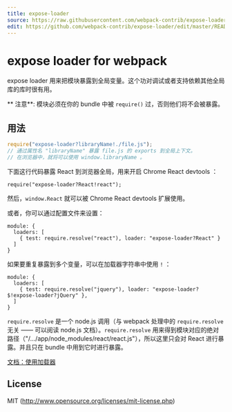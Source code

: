 ```yaml
---
title: expose-loader
source: https://raw.githubusercontent.com/webpack-contrib/expose-loader/master/README.md
edit: https://github.com/webpack-contrib/expose-loader/edit/master/README.md
---
```

# expose loader for webpack

expose loader 用来把模块暴露到全局变量。这个功对调试或者支持依赖其他全局库的库时很有用。

** 注意**: 模块必须在你的 bundle 中被 `require()` 过，否则他们将不会被暴露。

##  用法

``` javascript
require("expose-loader?libraryName!./file.js");
// 通过属性名 "libraryName" 暴露 file.js 的 exports 到全局上下文。
// 在浏览器中，就将可以使用 window.libraryName 。
```

下面这行代码暴露 React 到浏览器全局，用来开启 Chrome React devtools ：

```
require("expose-loader?React!react");
```

然后，`window.React` 就可以被 Chrome React devtools 扩展使用。

或者，你可以通过配置文件来设置：

```
module: {
  loaders: [
    { test: require.resolve("react"), loader: "expose-loader?React" }
  ]
}
```
如果要重复暴露到多个变量，可以在加载器字符串中使用 `!` ：
```
module: {
  loaders: [
    { test: require.resolve("jquery"), loader: "expose-loader?$!expose-loader?jQuery" },
  ]
}
```

`require.resolve` 是一个 node.js 调用（与 webpack 处理中的 `require.resolve` 无关 —— 可以阅读 node.js 文档）。`require.resolve` 用来得到模块对应的绝对路径（"/.../app/node_modules/react/react.js"），所以这里只会对 React 进行暴露。并且只在 bundle 中用到它时进行暴露。

[文档：使用加载器](http://webpack.github.io/docs/using-loaders.html)

## License

MIT (http://www.opensource.org/licenses/mit-license.php)

